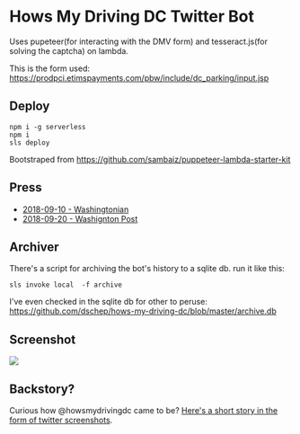 # Hows My Driving DC Twitter Bot

Uses pupeteer(for interacting with the DMV form) and tesseract.js(for solving the captcha) on lambda.

This is the form used: https://prodpci.etimspayments.com/pbw/include/dc_parking/input.jsp

## Deploy
```
npm i -g serverless
npm i
sls deploy
```

Bootstraped from https://github.com/sambaiz/puppeteer-lambda-starter-kit
## Press
 * [2018-09-10 - Washingtonian](https://www.washingtonian.com/2018/09/10/twitter-bot-finds-worst-dc-drivers-parking/)
 * [2018-09-20 - Washignton Post](https://www.washingtonpost.com/local/trafficandcommuting/hows-dc-driving-this-new-tool-instantly-reveals-any-drivers-traffic-violations/2018/09/19/860d8fea-bb8d-11e8-9812-a389be6690af_story.html)

## Archiver
There's a script for archiving the bot's history to a sqlite db. run it like this:
```
sls invoke local  -f archive
```
I've even checked in the sqlite db for other to peruse:
https://github.com/dschep/hows-my-driving-dc/blob/master/archive.db

## Screenshot
![](./screenshot.png)


## Backstory?
Curious how @howsmydrivingdc came to be? [Here's a short story in the form of twitter screenshots](https://github.com/dschep/hows-my-driving-dc/issues/4#issuecomment-407921395).

